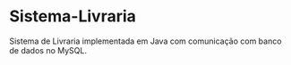 # Sistema-Livraria
Sistema de Livraria implementada em Java com comunicação com banco de dados no MySQL.
